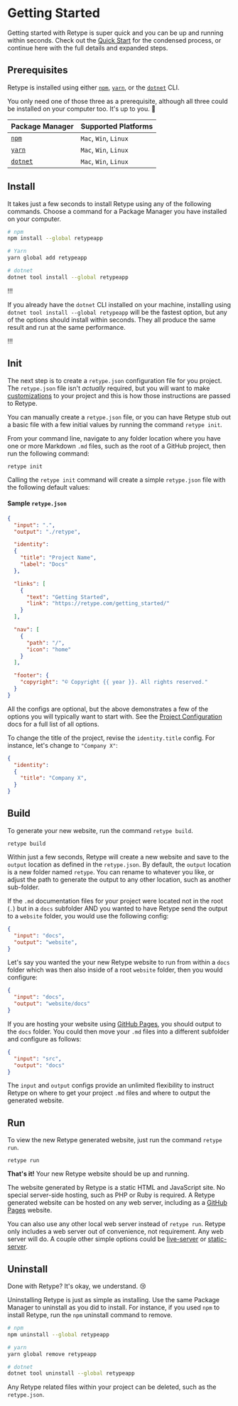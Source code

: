 # Getting Started

Getting started with Retype is super quick and you can be up and running within seconds. Check out the [Quick Start](README.md#quick-start) for the condensed process, or continue here with the full details and expanded steps. 

## Prerequisites

Retype is installed using either [`npm`](https://www.npmjs.com/get-npm), [`yarn`](https://classic.yarnpkg.com/en/docs/install/#mac-stable), or the [`dotnet`](https://dotnet.microsoft.com/download/dotnet-core) CLI. 

You only need one of those three as a prerequisite, although all three could be installed on your computer too. It's up to you. :raised_hands:

| Package Manager | Supported Platforms |
| --- | --- |
| [`npm`](https://www.npmjs.com/get-npm) | `Mac`, `Win`, `Linux` |
| [`yarn`](https://classic.yarnpkg.com/en/docs/install/#mac-stable) | `Mac`, `Win`, `Linux` |
| [`dotnet`](https://dotnet.microsoft.com/download/dotnet-core) | `Mac`, `Win`, `Linux` |

## Install

It takes just a few seconds to install Retype using any of the following commands. Choose a command for a Package Manager you have installed on your computer.

```sh
# npm
npm install --global retypeapp

# Yarn
yarn global add retypeapp

# dotnet
dotnet tool install --global retypeapp
```

!!!

If you already have the `dotnet` CLI installed on your machine, installing using `dotnet tool install --global retypeapp` will be the fastest option, but any of the options should install within seconds. They all produce the same result and run at the same performance.

!!!

## Init

The next step is to create a `retype.json` configuration file for you project. The `retype.json` file isn't _actually_ required, but you will want to make [customizations](project_configurations.md) to your project and this is how those instructions are passed to Retype.

You can manually create a `retype.json` file, or you can have Retype stub out a basic file with a few initial values by running the command `retype init`.

From your command line, navigate to any folder location where you have one or more Markdown `.md` files, such as the root of a GitHub project, then run the following command: 

```
retype init
```

Calling the `retype init` command will create a simple `retype.json` file with the following default values:

#### Sample `retype.json`

```json
{
  "input": ".",
  "output": "./retype",

  "identity": 
  {
    "title": "Project Name",
    "label": "Docs"
  },

  "links": [
    {
      "text": "Getting Started",
      "link": "https://retype.com/getting_started/"
    }
  ],

  "nav": [
    {
      "path": "/",
      "icon": "home"
    }
  ],

  "footer": {
    "copyright": "© Copyright {{ year }}. All rights reserved."
  }
}
```

All the configs are optional, but the above demonstrates a few of the options you will typically want to start with. See the [Project Configuration](project_configuration.md) docs for a full list of all options.

To change the title of the project, revise the `identity.title` config. For instance, let's change to `"Company X"`:

```json
{
  "identity": 
  {
    "title": "Company X",
  }
}
```

## Build

To generate your new website, run the command `retype build`. 

```
retype build
```

Within just a few seconds, Retype will create a new website and save to the `output` location as defined in the `retype.json`. By default, the `output` location is a new folder named `retype`. You can rename to whatever you like, or adjust the path to generate the output to any other location, such as another sub-folder. 

If the `.md` documentation files for your project were located not in the root (`.`) but in a `docs` subfolder AND you wanted to have Retype send the output to a `website` folder, you would use the following config:

```json
{
  "input": "docs",
  "output": "website",
}
```

Let's say you wanted the your new Retype website to run from within a `docs` folder which was then also inside of a root `website` folder, then you would configure:

```json
{
  "input": "docs",
  "output": "website/docs"
}
```

If you are hosting your website using [GitHub Pages](https://docs.github.com/en/github/working-with-github-pages/creating-a-github-pages-site), you should output to the `docs` folder. You could then move your `.md` files into a different subfolder and configure as follows:

```json
{
  "input": "src",
  "output": "docs"
}
```

The `input` and `output` configs provide an unlimited flexibility to instruct Retype on where to get your project `.md` files and where to output the generated website.

## Run

To view the new Retype generated website, just run the command `retype run`.

```
retype run
```

**That's it!** Your new Retype website should be up and running.

The website generated by Retype is a static HTML and JavaScript site. No special server-side hosting, such as PHP or Ruby is required. A Retype generated website can be hosted on any web server, including as a [GitHub Pages](https://docs.github.com/en/github/working-with-github-pages/creating-a-github-pages-site) website.

You can also use any other local web server instead of `retype run`. Retype only includes a web server out of convenience, not requirement. Any web server will do. A couple other simple options could be [live-server](https://www.npmjs.com/package/live-server) or [static-server](https://www.npmjs.com/package/static-server).

## Uninstall

Done with Retype? It's okay, we understand. :cry: 

Uninstalling Retype is just as simple as installing. Use the same Package Manager to uninstall as you did to install. For instance, if you used `npm` to install Retype, run the `npm` uninstall command to remove.

```sh
# npm
npm uninstall --global retypeapp

# yarn
yarn global remove retypeapp

# dotnet
dotnet tool uninstall --global retypeapp
```

Any Retype related files within your project can be deleted, such as the `retype.json`.
